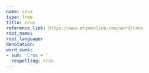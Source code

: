 ```yaml
---
name: crux
type: free
title: crux
reference_link: https://www.etymonline.com/word/crux
root_name: 
root_language: 
denotation: 
word_sums:
- sum: 'Crux + '
  respelling: crux
---
```

